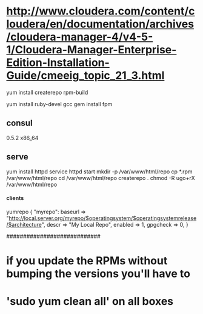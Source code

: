 # http://www.cloudera.com/content/cloudera/en/documentation/archives/cloudera-manager-4/v4-5-1/Cloudera-Manager-Enterprise-Edition-Installation-Guide/cmeeig_topic_21_3.html

yum install createrepo rpm-build

yum install ruby-devel gcc
gem install fpm

## consul
0.5.2 x86_64

## serve
yum install httpd
service httpd start
mkdir -p /var/www/html/repo
cp *.rpm /var/www/html/repo
cd /var/www/html/repo
createrepo .
chmod -R ugo+rX /var/www/html/repo

#### clients
yumrepo { "myrepo":
baseurl =>
"http://local.server.org/myrepo/$operatingsystem/$operatingsystemrelease/$architecture",
descr => "My Local Repo",
enabled => 1,
gpgcheck => 0,
}


############################
# if you update the RPMs without bumping the versions you'll have to
# 'sudo yum clean all' on all boxes
